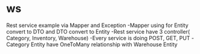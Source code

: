 # ws
Rest service example via Mapper and Exception
-Mapper using for Entity convert to DTO and DTO convert to Entity
-Rest service have 3 controller( Category, Inventory, Warehouse)
-Every service is doing POST, GET, PUT
-Category Entity have OneToMany relationship with Warehouse Entity

